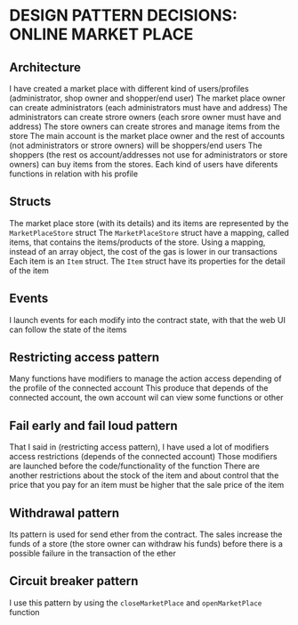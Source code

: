 DESIGN PATTERN DECISIONS: ONLINE MARKET PLACE
=============================================

## Architecture
I have created a market place with different kind of users/profiles (administrator, shop owner and shopper/end user)
The market place owner can create administrators (each administrators must have and address)
The administrators can create strore owners (each srore owner must have and address)
The store owners can create strores and manage items from the store
The main account is the market place owner and the rest of accounts (not administrators or strore owners) will be shoppers/end users
The shoppers (the rest os account/addresses not use for administrators or store owners) can buy items from the stores.
Each kind of users have diferents functions in relation with his profile

## Structs
The market place store (with its details) and its items are represented by the `MarketPlaceStore` struct
The `MarketPlaceStore` struct have a mapping, called items, that contains the items/products of the store.
Using a mapping, instead of an array object, the cost of the gas is lower in our transactions
Each item is an `Item` struct. The `Item` struct have its properties for the detail of the item

## Events
I launch events for each modify into the contract state, with that the web UI can follow the state of the items

## Restricting access pattern
Many functions have modifiers to manage the action access depending of the profile of the connected account
This produce that depends of the connected account, the own account wil can view some functions or other

## Fail early and fail loud pattern
That I said in (restricting access pattern), I have used a lot of modifiers access restrictions (depends of the connected account)
Those modifiers are launched before the code/functionality of the function
There are another restrictions about the stock of the item and about control that the price that you pay for an item must be higher that the sale price of the item

## Withdrawal pattern
Its pattern is used for send ether from the contract. The sales increase the funds of a store (the store owner can withdraw his funds) before there is a possible failure in the transaction of the ether

## Circuit breaker pattern
I use this pattern by using the `closeMarketPlace` and `openMarketPlace` function
